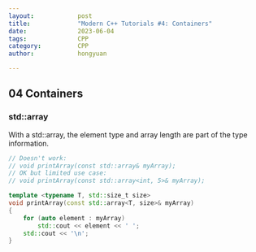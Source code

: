 ```yaml
---
layout:            post
title:             "Modern C++ Tutorials #4: Containers"
date:              2023-06-04
tags:              CPP
category:          CPP
author:            hongyuan

---
```


## 04 Containers

### std::array

With a std::array, the element type and array length are part of the type information.

```cpp
// Doesn't work:
// void printArray(const std::array& myArray);
// OK but limited use case:
// void printArray(const std::array<int, 5>& myArray);

template <typename T, std::size_t size>
void printArray(const std::array<T, size>& myArray)
{
    for (auto element : myArray)
        std::cout << element << ' ';
    std::cout << '\n';
}
```
